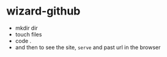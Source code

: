 # wizard-github

* mkdir dir
* touch files
* code .
* and then to see the site, `serve` and past url in the browser